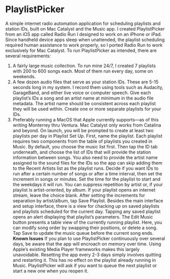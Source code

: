 # PlaylistPicker
A simple internet radio automation application for scheduling playlists and station IDs, built on Mac Catalyst and the Music app. I created PlaylistPicker from an iOS app called Radio Run I designed to work on an iPhone or iPad. Since handheld device apps sleep when unattended, the playlist scheduling required human assistance to work properly, so I ported Radio Run to work exclusively for Mac Catalyst. To run PlaylistPicker as intended, there are several requirements:
1) A fairly large music collection. To run mine 24/7, I created 7 playlists with 200 to 600 songs each. Most of them run every day, some on weekends.
2) A few dozen audio files that serve as your station IDs. These are 5-15 seconds long in my system. I record them using tools such as Audacity, GarageBand, and either live voice or computer speech. Give each playlist’s IDs a song and an artist name at minimum in the audio file metadata. The artist name should be consistent across each playlist they will be used within. Create one or more separate playlists for your IDs.
3) Preferably running a MacOS that Apple currently supports—as of this writing Monterrey thru Ventura. Mac Catalyst only works from Catalina and beyond.
On launch, you will be prompted to create at least two playlists per day in Playlist Set Up. First, name the playlist. Each playlist requires two components from the table of playlists you created in Music. By default, you choose the music list first. Then tap the ID tab underneath, and choose the list of IDs that will provide the station information between songs. You also need to provide the artist name assigned to the sound files for the IDs so the app can skip adding them to the Recent Artists list as the playlist runs. Decide if you want IDs to run after a certain number of songs or after a time interval, then set the increment in songs or minutes. Set the time for the playlist to start and the weekdays it will run. You can suppress repetition by artist or, if your playlist is artist-oriented, by album. If your playlist opens an internet stream, leave the choice blank. After setting the increments for separation by artist/album, tap Save Playlist.
Besides the main interface and setup interface, there is a view for chacking up on saved playlists and playlists scheduled for the current day. Tapping any saved playlist opens an alert displaying that playlist’s parameters. The Edit Music button presents a table view of the currently running playlist. Here, you can modify song order by swapping their positions, or delete a song. Tap Save to update the music queue before the current song ends.
**Known Issues**
If you plan to use PlaylistPicker continuously over several days, be aware that the app will encroach on memory over time. Using Apple’s existing Media Player frameworks makes this largely unavoidable. Resetting the app every 2-3 days simply involves quitting and restarting it. This has no effect on the playlist already running in Music. PlaylistPicker will ask if you want to queue the next playlist or start a new one when you reopen it.
